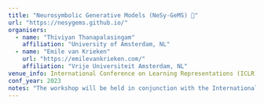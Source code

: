 ```yaml
---
title: "Neurosymbolic Generative Models (NeSy-GeMS) 💎"
url: "https://nesygems.github.io/"
organisers: 
  - name: "Thiviyan Thanapalasingam"
    affiliation: "University of Amsterdam, NL"
  - name: "Emile van Krieken"
    url: "https://emilevankrieken.com/"
    affiliation: "Vrije Universiteit Amsterdam, NL"
venue_info: International Conference on Learning Representations (ICLR)
conf_year: 2023
notes: "The workshop will be held in conjunction with the International Conference on Learning Representations (ICLR) 2023."
---
```

